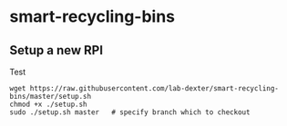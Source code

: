 # smart-recycling-bins

## Setup a new RPI

Test

```
wget https://raw.githubusercontent.com/lab-dexter/smart-recycling-bins/master/setup.sh
chmod +x ./setup.sh
sudo ./setup.sh master   # specify branch which to checkout
```
